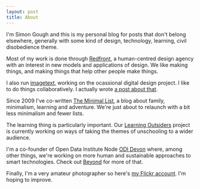 ```yaml
---
layout: post
title: About
---
```

I'm Simon Gough and this is my personal blog for posts that don't belong elsewhere, generally with some kind of design, technology, learning, civil disobedience theme.

Most of my work is done through [Redfront](http://redfront.co.uk), a human-centred design agency with an interest in new models and applications of design. We like making things, and making things that help other people make things.

I also run [imagetext](http://imagetext.co.uk), working on the ocassional digital design project. I like to do things collaboratively. I actually wrote [a post about that](http://mistergough.com/2014/03/29/the-lone-designer.html).

Since 2009 I've co-written [The Minimal List](http://theminimallist.com), a blog about family, minimalism, learning and adventure. We're just about to relaunch with a bit less minimalism and fewer lists.

The learning thing is particularly important. Our [Learning Outsiders](http://learningoutsiders.com) project is currently working on ways of taking the themes of unschooling to a wider audience.

I'm a co-founder of Open Data Institute Node [ODI Devon](http://devon.theodi.org) where, among other things, we're working on more human and sustainable approaches to smart technologies. Check out [Beyond](http://beyond.place) for more of that.

Finally, I'm a very amateur photographer so here's [my Flickr account](https://www.flickr.com/photos/mistergough/). I'm hoping to improve.
